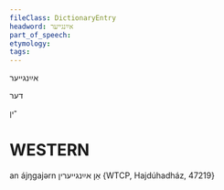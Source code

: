 ```yaml
---
fileClass: DictionaryEntry
headword: אײַנגייער
part_of_speech: 
etymology: 
tags: 
---
```

אײַנגייער

דער

־ין

WESTERN
========

an ájŋgajərn אַן אײַנגייערין {WTCP, Hajdúhadház, 47219}
